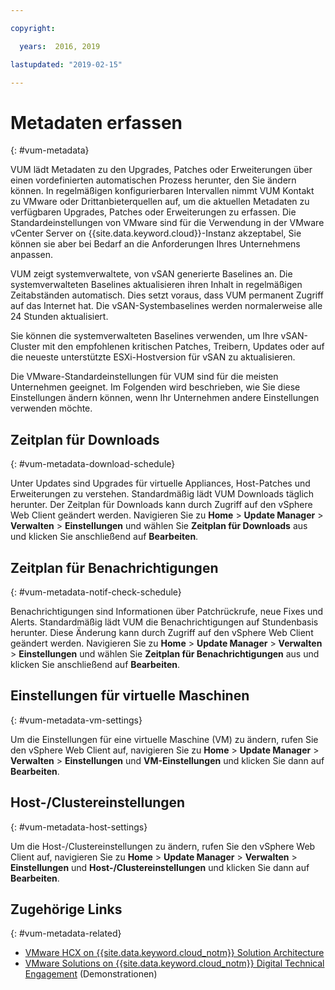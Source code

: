 ```yaml
---

copyright:

  years:  2016, 2019

lastupdated: "2019-02-15"

---
```


#	Metadaten erfassen
{: #vum-metadata}

VUM lädt Metadaten zu den Upgrades, Patches oder Erweiterungen über einen vordefinierten automatischen Prozess herunter, den Sie ändern können. In regelmäßigen konfigurierbaren Intervallen nimmt VUM Kontakt zu VMware oder Drittanbieterquellen auf, um die aktuellen Metadaten zu verfügbaren Upgrades, Patches oder Erweiterungen zu erfassen. Die Standardeinstellungen von VMware sind für die Verwendung in der VMware vCenter Server on {{site.data.keyword.cloud}}-Instanz akzeptabel, Sie können sie aber bei Bedarf an die Anforderungen Ihres Unternehmens anpassen.

VUM zeigt systemverwaltete, von vSAN generierte Baselines an. Die systemverwalteten Baselines aktualisieren ihren Inhalt in regelmäßigen Zeitabständen automatisch. Dies setzt voraus, dass VUM permanent Zugriff auf das Internet hat. Die vSAN-Systembaselines werden normalerweise alle 24 Stunden aktualisiert.

Sie können die systemverwalteten Baselines verwenden, um Ihre vSAN-Cluster mit den empfohlenen kritischen Patches, Treibern, Updates oder auf die neueste unterstützte ESXi-Hostversion für vSAN zu aktualisieren.

Die VMware-Standardeinstellungen für VUM sind für die meisten Unternehmen geeignet. Im Folgenden wird beschrieben, wie Sie diese Einstellungen ändern können, wenn Ihr Unternehmen andere Einstellungen verwenden möchte.

##	Zeitplan für Downloads
{: #vum-metadata-download-schedule}

Unter Updates sind Upgrades für virtuelle Appliances, Host-Patches und Erweiterungen zu verstehen. Standardmäßig lädt VUM Downloads täglich herunter. Der Zeitplan für Downloads kann durch Zugriff auf den vSphere Web Client geändert werden. Navigieren Sie zu **Home** > **Update Manager** > **Verwalten** > **Einstellungen** und wählen Sie **Zeitplan für Downloads** aus und klicken Sie anschließend auf **Bearbeiten**.

##	Zeitplan für Benachrichtigungen
{: #vum-metadata-notif-check-schedule}

Benachrichtigungen sind Informationen über Patchrückrufe, neue Fixes und Alerts. Standardmäßig lädt VUM die Benachrichtigungen auf Stundenbasis herunter. Diese Änderung kann durch Zugriff auf den vSphere Web Client geändert werden. Navigieren Sie zu **Home** > **Update Manager** > **Verwalten** > **Einstellungen** und wählen Sie **Zeitplan für Benachrichtigungen** aus und klicken Sie anschließend auf **Bearbeiten**.

##	Einstellungen für virtuelle Maschinen
{: #vum-metadata-vm-settings}

Um die Einstellungen für eine virtuelle Maschine (VM) zu ändern, rufen Sie den vSphere Web Client auf, navigieren Sie zu **Home** > **Update Manager** > **Verwalten** > **Einstellungen** und **VM-Einstellungen** und klicken Sie dann auf **Bearbeiten**.

##	Host-/Clustereinstellungen
{: #vum-metadata-host-settings}

Um die Host-/Clustereinstellungen zu ändern, rufen Sie den vSphere Web Client auf, navigieren Sie zu **Home** > **Update Manager** > **Verwalten** > **Einstellungen** und **Host-/Clustereinstellungen** und klicken Sie dann auf **Bearbeiten**.

## Zugehörige Links
{: #vum-metadata-related}

* [VMware HCX on {{site.data.keyword.cloud_notm}} Solution Architecture](https://www.ibm.com/cloud/garage/files/HCX_Architecture_Design.pdf)
* [VMware Solutions on	{{site.data.keyword.cloud_notm}} Digital Technical Engagement](https://ibm-dte.mybluemix.net/ibm-vmware) (Demonstrationen)
